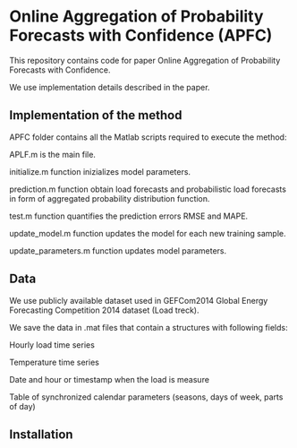 # Online Aggregation of Probability Forecasts with Confidence (APFC)

This repository contains code for paper Online Aggregation of Probability Forecasts with Confidence.

We use implementation details described in the paper.

## Implementation of the method

APFC folder contains all the Matlab scripts required to execute the method:

APLF.m is the main file.

initialize.m function inizializes model parameters.

prediction.m function obtain load forecasts and
probabilistic load forecasts
in form of aggregated probability distribution function.

test.m function quantifies the prediction errors RMSE and
MAPE.

update_model.m function updates the model for each new
training sample.

update_parameters.m function updates model parameters.

## Data

We use publicly available dataset used in GEFCom2014
Global Energy Forecasting Competition 2014 dataset (Load treck).

We save the data in .mat files that contain a structures with following fields:

Hourly load time series

Temperature time series

Date and hour or timestamp when the load is measure

Table of synchronized calendar parameters (seasons, days of week, parts of day)

## Installation
